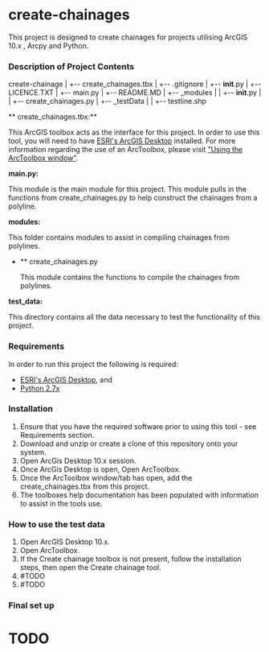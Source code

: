 # create-chainages

This project is designed to create chainages for projects utilising ArcGIS 10.x , Arcpy and Python. 

### Description of Project Contents

 create-chainage
 |   +-- create_chainages.tbx
 |   +-- .gitignore
 |   +-- __init__.py
 |   +-- LICENCE.TXT
 |   +-- main.py
 |   +-- README.MD
 |   +-- _modules
 |   |   +-- __init__.py
 |   |   +-- create_chainages.py
 |   +-- _testData
 |   |   +-- testline.shp
 

** create_chainages.tbx:**

This ArcGIS toolbox acts as the interface for this project. In order to use this tool, you will need to have [ESRI's ArcGIS Desktop](http://www.esri.com/software/arcgis/arcgis-for-desktop) installed. For more information regarding the use of an ArcToolbox, please visit ["Using the ArcToolbox window"](http://resources.arcgis.com/EN/HELP/MAIN/10.2/index.html#//003q0000001m000000).

**main.py:**

This module is the main module for this project. This module pulls in the functions from create_chainages.py to help construct the chainages from a polyline.

**modules:**

This folder contains modules to assist in compiling chainages from polylines.

+ ** create_chainages.py 

    This module contains the functions to compile the chainages from polylines.

**test_data:**

This directory contains all the data necessary to test the functionality of this project.

### Requirements

In order to run this project the following is required:

+ [ESRI's ArcGIS Desktop](http://www.esri.com/software/arcgis/arcgis-for-desktop), and
+ [Python 2.7x](https://www.python.org/download/releases/2.7/)


### Installation

1. Ensure that you have the required software prior to using this tool - see Requirements section.
2. Download and unzip or create a clone of this repository onto your system.
3. Open ArcGis Desktop 10.x session.
4. Once ArcGis Desktop is open, Open ArcToolbox.
5. Once the ArcToolbox window/tab has open, add the create_chainages.tbx from this project.
6. The toolboxes help documentation has been populated with information to assist in the tools use.

### How to use the test data

1. Open ArcGIS Desktop 10.x.
2. Open ArcToolbox.
3. If the Create chainage toolbox is not present, follow the installation steps, then open the Create chainage tool.
4. #TODO
5. #TODO

### Final set up

# TODO

